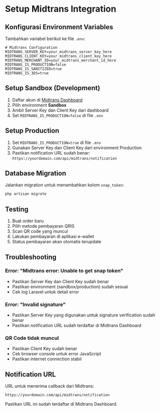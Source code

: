 # Setup Midtrans Integration

## Konfigurasi Environment Variables

Tambahkan variabel berikut ke file `.env`:

```env
# Midtrans Configuration
MIDTRANS_SERVER_KEY=your_midtrans_server_key_here
MIDTRANS_CLIENT_KEY=your_midtrans_client_key_here
MIDTRANS_MERCHANT_ID=your_midtrans_merchant_id_here
MIDTRANS_IS_PRODUCTION=false
MIDTRANS_IS_SANITIZED=true
MIDTRANS_IS_3DS=true
```

## Setup Sandbox (Development)

1. Daftar akun di [Midtrans Dashboard](https://dashboard.midtrans.com/)
2. Pilih environment **Sandbox**
3. Ambil Server Key dan Client Key dari dashboard
4. Set `MIDTRANS_IS_PRODUCTION=false` di file `.env`

## Setup Production

1. Set `MIDTRANS_IS_PRODUCTION=true` di file `.env`
2. Gunakan Server Key dan Client Key dari environment Production
3. Pastikan notification URL sudah benar: `https://yourdomain.com/api/midtrans/notification`

## Database Migration

Jalankan migration untuk menambahkan kolom `snap_token`:

```bash
php artisan migrate
```

## Testing

1. Buat order baru
2. Pilih metode pembayaran QRIS
3. Scan QR code yang muncul
4. Lakukan pembayaran di aplikasi e-wallet
5. Status pembayaran akan otomatis terupdate

## Troubleshooting

### Error: "Midtrans error: Unable to get snap token"

- Pastikan Server Key dan Client Key sudah benar
- Pastikan environment (sandbox/production) sudah sesuai
- Cek log Laravel untuk detail error

### Error: "Invalid signature"

- Pastikan Server Key yang digunakan untuk signature verification sudah benar
- Pastikan notification URL sudah terdaftar di Midtrans Dashboard

### QR Code tidak muncul

- Pastikan Client Key sudah benar
- Cek browser console untuk error JavaScript
- Pastikan internet connection stabil

## Notification URL

URL untuk menerima callback dari Midtrans:
```
https://yourdomain.com/api/midtrans/notification
```

Pastikan URL ini sudah terdaftar di Midtrans Dashboard. 
